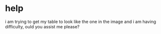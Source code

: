 # help

i am trying to get my table to look like the one in the image and i am having difficulty, ould you assist me please?
